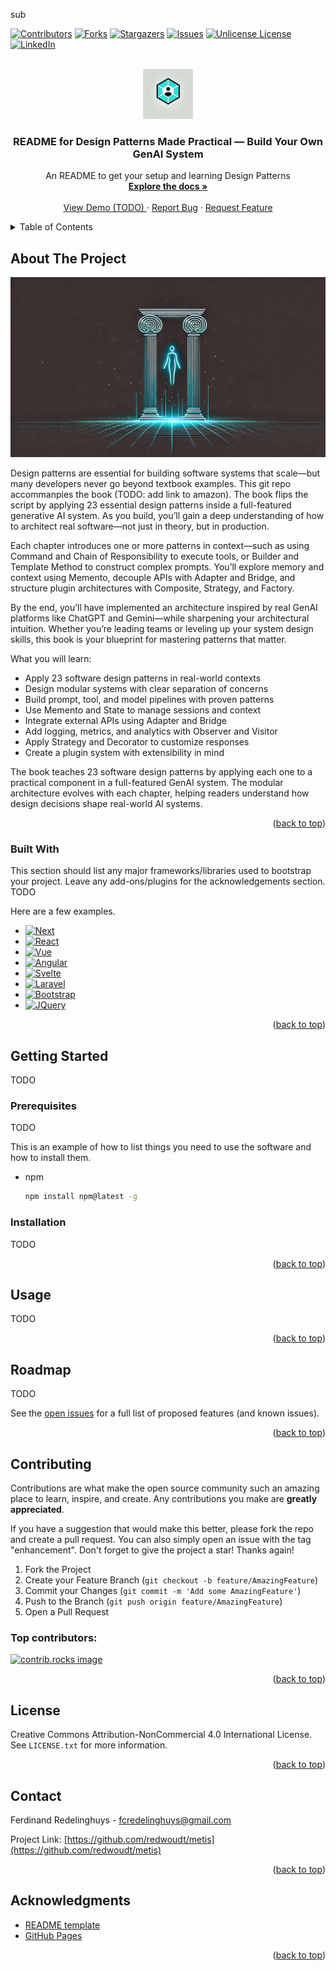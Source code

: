 sub<a id="readme-top"></a>

<!-- PROJECT SHIELDS -->
<!--
*** I'm using markdown "reference style" links for readability.
*** Reference links are enclosed in brackets [ ] instead of parentheses ( ).
*** See the bottom of this document for the declaration of the reference variables
*** for contributors-url, forks-url, etc. This is an optional, concise syntax you may use.
*** https://www.markdownguide.org/basic-syntax/#reference-style-links
-->
[![Contributors][contributors-shield]][contributors-url]
[![Forks][forks-shield]][forks-url]
[![Stargazers][stars-shield]][stars-url]
[![Issues][issues-shield]][issues-url]
[![Unlicense License][license-shield]][license-url]
[![LinkedIn][linkedin-shield]][linkedin-url]



<!-- PROJECT LOGO -->
<br />
<div align="center">
  <a href="https://github.com/redwoudt/metis">
    <img src="images/metis_logo.png" alt="Logo" width="80" height="80">
  </a>

  <h3 align="center">README for Design Patterns Made Practical — Build Your Own GenAI System</h3>

  <p align="center">
    An README to get your setup and learning Design Patterns
    <br />
    <a href="https://github.com/redwoudt/metis"><strong>Explore the docs »</strong></a>
    <br />
    <br />
    <a href="https://github.com/redwoudt/metis">View Demo (TODO) </a>
    &middot;
    <a href="https://github.com/redwoudt/metis/issues/new?labels=bug&template=bug-report---.md">Report Bug</a>
    &middot;
    <a href="https://github.com/redwoudt/metis/issues/new?labels=enhancement&template=feature-request---.md">Request Feature</a>
  </p>
</div>



<!-- TABLE OF CONTENTS -->
<details>
  <summary>Table of Contents</summary>
  <ol>
    <li>
      <a href="#about-the-project">About The Project</a>
      <ul>
        <li><a href="#built-with">Built With</a></li>
      </ul>
    </li>
    <li>
      <a href="#getting-started">Getting Started</a>
      <ul>
        <li><a href="#prerequisites">Prerequisites</a></li>
        <li><a href="#installation">Installation</a></li>
      </ul>
    </li>
    <li><a href="#usage">Usage</a></li>
    <li><a href="#roadmap">Roadmap</a></li>
    <li><a href="#contributing">Contributing</a></li>
    <li><a href="#license">License</a></li>
    <li><a href="#contact">Contact</a></li>
    <li><a href="#acknowledgments">Acknowledgments</a></li>
  </ol>
</details>



<!-- ABOUT THE PROJECT -->
## About The Project

[![Product Name Screen Shot][product-screenshot]](https://example.com)

Design patterns are essential for building software systems that scale—but many developers never go beyond textbook examples. This git repo accommanpies the book (TODO: add link to amazon). The book flips the script by applying 23 essential design patterns inside a full-featured generative AI system. As you build, you’ll gain a deep understanding of how to architect real software—not just in theory, but in production.

Each chapter introduces one or more patterns in context—such as using Command and Chain of Responsibility to execute tools, or Builder and Template Method to construct complex prompts. You’ll explore memory and context using Memento, decouple APIs with 
Adapter and Bridge, and structure plugin architectures with Composite, Strategy, and Factory.

By the end, you’ll have implemented an architecture inspired by real GenAI platforms like ChatGPT and Gemini—while sharpening your architectural intuition. Whether you’re leading teams or leveling up your system design skills, this book is your blueprint for mastering patterns that matter.

What you will learn:
* Apply 23 software design patterns in real-world contexts
* Design modular systems with clear separation of concerns
* Build prompt, tool, and model pipelines with proven patterns
* Use Memento and State to manage sessions and context
* Integrate external APIs using Adapter and Bridge
* Add logging, metrics, and analytics with Observer and Visitor
* Apply Strategy and Decorator to customize responses
* Create a plugin system with extensibility in mind

The book teaches 23 software design patterns by applying each one to a practical component in a full-featured GenAI system. The modular architecture evolves with each chapter, helping readers understand how design decisions shape real-world AI systems.


<p align="right">(<a href="#readme-top">back to top</a>)</p>



### Built With

This section should list any major frameworks/libraries used to bootstrap your project. Leave any add-ons/plugins for the acknowledgements section. TODO

Here are a few examples.

* [![Next][Next.js]][Next-url]
* [![React][React.js]][React-url]
* [![Vue][Vue.js]][Vue-url]
* [![Angular][Angular.io]][Angular-url]
* [![Svelte][Svelte.dev]][Svelte-url]
* [![Laravel][Laravel.com]][Laravel-url]
* [![Bootstrap][Bootstrap.com]][Bootstrap-url]
* [![JQuery][JQuery.com]][JQuery-url]

<p align="right">(<a href="#readme-top">back to top</a>)</p>



<!-- GETTING STARTED -->
## Getting Started

TODO

### Prerequisites

TODO

This is an example of how to list things you need to use the software and how to install them.
* npm
  ```sh
  npm install npm@latest -g
  ```

### Installation

TODO

<p align="right">(<a href="#readme-top">back to top</a>)</p>



<!-- USAGE EXAMPLES -->
## Usage

TODO


<p align="right">(<a href="#readme-top">back to top</a>)</p>



<!-- ROADMAP -->
## Roadmap

TODO

See the [open issues](https://github.com/redwoudt/design-patterns-genai/issues) for a full list of proposed features (and known issues).

<p align="right">(<a href="#readme-top">back to top</a>)</p>



<!-- CONTRIBUTING -->
## Contributing

Contributions are what make the open source community such an amazing place to learn, inspire, and create. Any contributions you make are **greatly appreciated**.

If you have a suggestion that would make this better, please fork the repo and create a pull request. You can also simply open an issue with the tag "enhancement".
Don't forget to give the project a star! Thanks again!

1. Fork the Project
2. Create your Feature Branch (`git checkout -b feature/AmazingFeature`)
3. Commit your Changes (`git commit -m 'Add some AmazingFeature'`)
4. Push to the Branch (`git push origin feature/AmazingFeature`)
5. Open a Pull Request

### Top contributors:

<a href="https://github.com/redwoudt/metis/graphs/contributors">
  <img src="https://contrib.rocks/image?repo=redwoudt/metis" alt="contrib.rocks image" />
</a>

<p align="right">(<a href="#readme-top">back to top</a>)</p>



<!-- LICENSE -->
## License

Creative Commons Attribution-NonCommercial 4.0 International License. See `LICENSE.txt` for more information.

<p align="right">(<a href="#readme-top">back to top</a>)</p>



<!-- CONTACT -->
## Contact

Ferdinand Redelinghuys - fcredelinghuys@gmail.com

Project Link: [https://github.com/redwoudt/metis](https://github.com/redwoudt/metis)

<p align="right">(<a href="#readme-top">back to top</a>)</p>



<!-- ACKNOWLEDGMENTS -->
## Acknowledgments

* [README template](https://github.com/othneildrew/Best-README-Template)
* [GitHub Pages](https://pages.github.com)

<p align="right">(<a href="#readme-top">back to top</a>)</p>



<!-- MARKDOWN LINKS & IMAGES -->
<!-- https://www.markdownguide.org/basic-syntax/#reference-style-links -->
[contributors-shield]: https://img.shields.io/github/contributors/redwoudt/metis.svg?style=for-the-badge
[contributors-url]: https://github.com/redwoudt/metis/graphs/contributors
[forks-shield]: https://img.shields.io/github/forks/redwoudt/metis.svg?style=for-the-badge
[forks-url]: https://github.com/redwoudt/metis/network/members
[stars-shield]: https://img.shields.io/github/stars/redwoudt/metis.svg?style=for-the-badge
[stars-url]: https://github.com/redwoudt/metis/stargazers
[issues-shield]: https://img.shields.io/github/issues/redwoudt/metis.svg?style=for-the-badge
[issues-url]: https://github.com/redwoudt/metis/issues
[license-shield]: https://img.shields.io/github/license/redwoudt/metis.svg?style=for-the-badge
[license-url]: https://github.com/redwoudt/metis/blob/master/LICENSE.txt
[linkedin-shield]: https://img.shields.io/badge/-LinkedIn-black.svg?style=for-the-badge&logo=linkedin&colorB=555
[linkedin-url]: https://www.linkedin.com/in/ferdinand-redelinghuys-8a642a10/
[product-screenshot]: images/mertis_wider_image.png
[Next.js]: https://img.shields.io/badge/next.js-000000?style=for-the-badge&logo=nextdotjs&logoColor=white
[Next-url]: https://nextjs.org/
[React.js]: https://img.shields.io/badge/React-20232A?style=for-the-badge&logo=react&logoColor=61DAFB
[React-url]: https://reactjs.org/
[Vue.js]: https://img.shields.io/badge/Vue.js-35495E?style=for-the-badge&logo=vuedotjs&logoColor=4FC08D
[Vue-url]: https://vuejs.org/
[Angular.io]: https://img.shields.io/badge/Angular-DD0031?style=for-the-badge&logo=angular&logoColor=white
[Angular-url]: https://angular.io/
[Svelte.dev]: https://img.shields.io/badge/Svelte-4A4A55?style=for-the-badge&logo=svelte&logoColor=FF3E00
[Svelte-url]: https://svelte.dev/
[Laravel.com]: https://img.shields.io/badge/Laravel-FF2D20?style=for-the-badge&logo=laravel&logoColor=white
[Laravel-url]: https://laravel.com
[Bootstrap.com]: https://img.shields.io/badge/Bootstrap-563D7C?style=for-the-badge&logo=bootstrap&logoColor=white
[Bootstrap-url]: https://getbootstrap.com
[JQuery.com]: https://img.shields.io/badge/jQuery-0769AD?style=for-the-badge&logo=jquery&logoColor=white
[JQuery-url]: https://jquery.com 